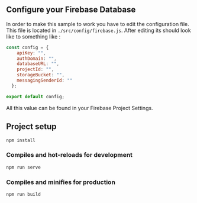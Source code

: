 ## Configure your Firebase Database

In order to make this sample to work you have to edit the configuration file. This file is located in `./src/config/firebase.js`. After editing its should look like to something like :

```js
const config = {
    apiKey: "",
    authDomain: "",
    databaseURL: "",
    projectId: "",
    storageBucket: "",
    messagingSenderId: ""
  };

export default config;
```

All this value can be found in your Firebase Project Settings.

## Project setup

```
npm install
```

### Compiles and hot-reloads for development

```
npm run serve
```

### Compiles and minifies for production

```
npm run build
```
